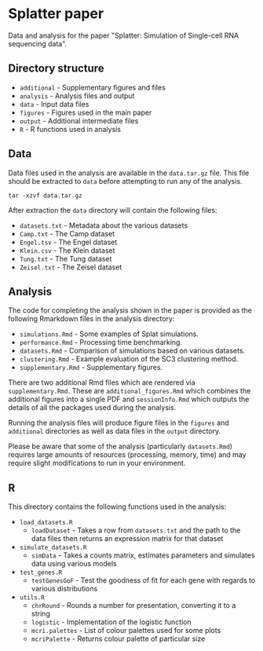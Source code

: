 Splatter paper
==============

Data and analysis for the paper "Splatter: Simulation of Single-cell RNA
sequencing data".

Directory structure
--------------------

* `additional` - Supplementary figures and files
* `analysis` - Analysis files and output
* `data` - Input data files
* `figures` - Figures used in the main paper
* `output` - Additional intermediate files
* `R` - R functions used in analysis

Data
----

Data files used in the analysis are available in the `data.tar.gz` file. This
file should be extracted to `data` before attempting to run any of the analysis.

```{bash}
tar -xzvf data.tar.gz
```

After extraction the `data` directory will contain the following files:

* `datasets.txt` - Metadata about the various datasets
* `Camp.txt` - The Camp dataset
* `Engel.tsv` - The Engel dataset
* `Klein.csv` - The Klein dataset
* `Tung.txt` - The Tung dataset
* `Zeisel.txt` - The Zeisel dataset

Analysis
--------

The code for completing the analysis shown in the paper is provided as the
following Rmarkdown files in the analysis directory:

* `simulations.Rmd` - Some examples of Splat simulations.
* `performance.Rmd` - Processing time benchmarking.
* `datasets.Rmd` - Comparison of simulations based on various datasets.
* `clustering.Rmd` - Example evaluation of the SC3 clustering method.
* `supplementary.Rmd` - Supplementary figures.

There are two additional Rmd files which are rendered via `supplementary.Rmd`.
These are `additional_figures.Rmd` which combines the additional figures into a
single PDF and `sessionInfo.Rmd` which outputs the details of all the packages
used during the analysis.

Running the analysis files will produce figure files in the `figures` and
`additional` directories as well as data files in the `output` directory.

Please be aware that some of the analysis (particularly `datasets.Rmd`) requires
large amounts of resources (processing, memory, time) and may require slight
modifications to run in your environment.

R
---

This directory contains the following functions used in the analysis:

* `load_datasets.R`
  * `loadDataset` - Takes a row from `datasets.txt` and the path to the data
    files then returns an expression matrix for that dataset
* `simulate_datasets.R`
  * `simData` - Takes a counts matrix, estimates parameters and simulates
    data using various models
* `test_genes.R`
  * `testGenesGoF` - Test the goodness of fit for each gene with regards to
    various distributions
* `utils.R`
  * `chrRound` - Rounds a number for presentation, converting it to a string
  * `logistic` - Implementation of the logistic function
  * `mcri.palettes` - List of colour palettes used for some plots
  * `mcriPalette` - Returns colour palette of particular size

